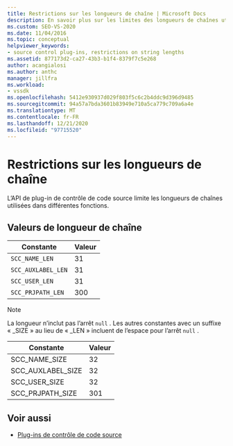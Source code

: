 ```yaml
---
title: Restrictions sur les longueurs de chaîne | Microsoft Docs
description: En savoir plus sur les limites des longueurs de chaînes utilisées par les différentes fonctions imposées par l’API de plug-in de contrôle de code source.
ms.custom: SEO-VS-2020
ms.date: 11/04/2016
ms.topic: conceptual
helpviewer_keywords:
- source control plug-ins, restrictions on string lengths
ms.assetid: 877173d2-ca27-43b3-b1f4-8379f7c5e268
author: acangialosi
ms.author: anthc
manager: jillfra
ms.workload:
- vssdk
ms.openlocfilehash: 5412e930937d029f803f5c6c2b4ddc9d396d9485
ms.sourcegitcommit: 94a57a7bda3601b83949e710a5ca779c709a6a4e
ms.translationtype: MT
ms.contentlocale: fr-FR
ms.lasthandoff: 12/21/2020
ms.locfileid: "97715520"
---
```

# <a name="restrictions-on-string-lengths"></a>Restrictions sur les longueurs de chaîne
L’API de plug-in de contrôle de code source limite les longueurs de chaînes utilisées dans différentes fonctions.

## <a name="string-length-values"></a>Valeurs de longueur de chaîne

|Constante|Valeur|
|--------------|-----------|
|`SCC_NAME_LEN`|31|
|`SCC_AUXLABEL_LEN`|31|
|`SCC_USER_LEN`|31|
|`SCC_PRJPATH_LEN`|300|

> [!NOTE]
> La longueur n’inclut pas l’arrêt `null` . Les autres constantes avec un suffixe « _SIZE » au lieu de « _LEN » incluent de l’espace pour l’arrêt `null` .

|Constante|Valeur|
|--------------|-----------|
|SCC_NAME_SIZE|32|
|SCC_AUXLABEL_SIZE|32|
|SCC_USER_SIZE|32|
|SCC_PRJPATH_SIZE|301|

## <a name="see-also"></a>Voir aussi
- [Plug-ins de contrôle de code source](../extensibility/source-control-plug-ins.md)
